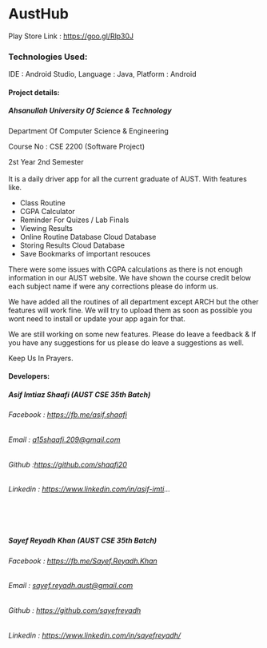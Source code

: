 # AustHub
Play Store Link : https://goo.gl/Rlp30J

### Technologies Used:
  IDE : Android Studio,
  Language : Java,
  Platform : Android
  
#### Project details:
  ##### Ahsanullah University Of Science & Technology
  
  Department Of Computer Science & Engineering
  
  Course No : CSE 2200 (Software Project)
  
  2st Year 2nd Semester
 <br></br>
 It is a daily driver app for all the current graduate of AUST. With features like.

- Class Routine
- CGPA Calculator
- Reminder For Quizes / Lab Finals
- Viewing Results
- Online Routine Database Cloud Database
- Storing Results Cloud Database
- Save Bookmarks of important resouces

There were some issues with CGPA calculations as there is not enough information in our AUST website. We have shown the course credit below each subject name if were any corrections please do inform us.

We have added all the routines of all department except ARCH but the other features will work fine. We will try to upload them as soon as possible you wont need to install or update your app again for that.

We are still working on some new features. Please do leave a feedback & If you have any suggestions for us please do leave a suggestions as well.

Keep Us In Prayers. 


#### Developers:
  ##### Asif Imtiaz Shaafi (AUST CSE 35th Batch)
  ###### Facebook : https://fb.me/asif.shaafi
  ###### Email : a15shaafi.209@gmail.com
  ###### Github :https://github.com/shaafi20
  ###### Linkedin : https://www.linkedin.com/in/asif-imti...
  <br></br>
  ##### Sayef Reyadh Khan (AUST CSE 35th Batch)
  ###### Facebook : https://fb.me/Sayef.Reyadh.Khan
  ###### Email : sayef.reyadh.aust@gmail.com
  ###### Github : https://github.com/sayefreyadh
  ###### Linkedin : https://www.linkedin.com/in/sayefreyadh/
  
